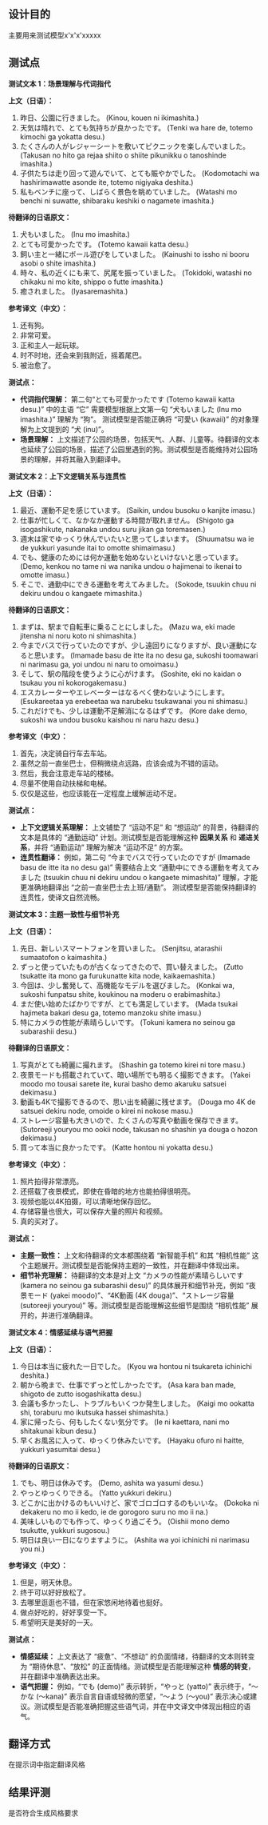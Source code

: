 ## 设计目的

主要用来测试模型x'x'x'xxxxx


## 测试点

**测试文本 1：场景理解与代词指代**

**上文（日语）：**

1.  昨日、公園に行きました。 (Kinou, kouen ni ikimashita.)
2.  天気は晴れで、とても気持ちが良かったです。 (Tenki wa hare de, totemo kimochi ga yokatta desu.)
3.  たくさんの人がレジャーシートを敷いてピクニックを楽しんでいました。 (Takusan no hito ga rejaa shiito o shiite pikunikku o tanoshinde imashita.)
4.  子供たちは走り回って遊んでいて、とても賑やかでした。 (Kodomotachi wa hashirimawatte asonde ite, totemo nigiyaka deshita.)
5.  私もベンチに座って、しばらく景色を眺めていました。 (Watashi mo benchi ni suwatte, shibaraku keshiki o nagamete imashita.)

**待翻译的日语原文：**

1.  犬もいました。 (Inu mo imashita.)
2.  とても可愛かったです。 (Totemo kawaii katta desu.)
3.  飼い主と一緒にボール遊びをしていました。 (Kainushi to issho ni booru asobi o shite imashita.)
4.  時々、私の近くにも来て、尻尾を振っていました。 (Tokidoki, watashi no chikaku ni mo kite, shippo o futte imashita.)
5.  癒されました。 (Iyasaremashita.)

**参考译文（中文）：**

1.  还有狗。
2.  非常可爱。
3.  正和主人一起玩球。
4.  时不时地，还会来到我附近，摇着尾巴。
5.  被治愈了。

**测试点：**

*   **代词指代理解：**  第二句“とても可愛かったです (Totemo kawaii katta desu.)” 中的主语 “它” 需要模型根据上文第一句 “犬もいました (Inu mo imashita.)” 理解为 “狗”。  测试模型是否能正确将 “可愛い (kawaii)” 的对象理解为上文提到的 “犬 (inu)”。
*   **场景理解：**  上文描述了公园的场景，包括天气、人群、儿童等。待翻译的文本也延续了公园的场景，描述了公园里遇到的狗。测试模型是否能维持对公园场景的理解，并将其融入到翻译中。

**测试文本 2：上下文逻辑关系与连贯性**

**上文（日语）：**

1.  最近、運動不足を感じています。 (Saikin, undou busoku o kanjite imasu.)
2.  仕事が忙しくて、なかなか運動する時間が取れません。 (Shigoto ga isogashikute, nakanaka undou suru jikan ga toremasen.)
3.  週末は家でゆっくり休んでいたいと思ってしまいます。 (Shuumatsu wa ie de yukkuri yasunde itai to omotte shimaimasu.)
4.  でも、健康のためには何か運動を始めないといけないと思っています。 (Demo, kenkou no tame ni wa nanika undou o hajimenai to ikenai to omotte imasu.)
5.  そこで、通勤中にできる運動を考えてみました。 (Sokode, tsuukin chuu ni dekiru undou o kangaete mimashita.)

**待翻译的日语原文：**

1.  まずは、駅まで自転車に乗ることにしました。 (Mazu wa, eki made jitensha ni noru koto ni shimashita.)
2.  今までバスで行っていたのですが、少し遠回りになりますが、良い運動になると思います。 (Imamade basu de itte ita no desu ga, sukoshi toomawari ni narimasu ga, yoi undou ni naru to omoimasu.)
3.  そして、駅の階段を使うように心がけます。 (Soshite, eki no kaidan o tsukau you ni kokorogakemasu.)
4.  エスカレーターやエレベーターはなるべく使わないようにします。 (Esukareetaa ya erebeetaa wa narubeku tsukawanai you ni shimasu.)
5.  これだけでも、少しは運動不足解消になるはずです。 (Kore dake demo, sukoshi wa undou busoku kaishou ni naru hazu desu.)

**参考译文（中文）：**

1.  首先，决定骑自行车去车站。
2.  虽然之前一直坐巴士，但稍微绕点远路，应该会成为不错的运动。
3.  然后，我会注意走车站的楼梯。
4.  尽量不使用自动扶梯和电梯。
5.  仅仅是这些，也应该能在一定程度上缓解运动不足。

**测试点：**

*   **上下文逻辑关系理解：** 上文铺垫了 “运动不足” 和 “想运动” 的背景，待翻译的文本是具体的 “通勤运动” 计划。测试模型是否能理解这种 **因果关系** 和 **递进关系**，并将 “通勤运动” 理解为解决 “运动不足” 的方案。
*   **连贯性翻译：**  例如，第二句 “今までバスで行っていたのですが (Imamade basu de itte ita no desu ga)”  需要结合上文 “通勤中にできる運動を考えてみました (tsuukin chuu ni dekiru undou o kangaete mimashita)” 理解，才能更准确地翻译出 “之前一直坐巴士去上班/通勤”。 测试模型是否能保持翻译的连贯性，使译文自然流畅。

**测试文本 3：主题一致性与细节补充**

**上文（日语）：**

1.  先日、新しいスマートフォンを買いました。 (Senjitsu, atarashii sumaatofon o kaimashita.)
2.  ずっと使っていたものが古くなってきたので、買い替えました。 (Zutto tsukatte ita mono ga furukunatte kita node, kaikaemashita.)
3.  今回は、少し奮発して、高機能なモデルを選びました。 (Konkai wa, sukoshi funpatsu shite, koukinou na moderu o erabimashita.)
4.  まだ使い始めたばかりですが、とても満足しています。 (Mada tsukai hajimeta bakari desu ga, totemo manzoku shite imasu.)
5.  特にカメラの性能が素晴らしいです。 (Tokuni kamera no seinou ga subarashii desu.)

**待翻译的日语原文：**

1.  写真がとても綺麗に撮れます。 (Shashin ga totemo kirei ni tore masu.)
2.  夜景モードも搭載されていて、暗い場所でも明るく撮影できます。 (Yakei moodo mo tousai sarete ite, kurai basho demo akaruku satsuei dekimasu.)
3.  動画も4Kで撮影できるので、思い出を綺麗に残せます。 (Douga mo 4K de satsuei dekiru node, omoide o kirei ni nokose masu.)
4.  ストレージ容量も大きいので、たくさんの写真や動画を保存できます。 (Sutoreeji youryou mo ookii node, takusan no shashin ya douga o hozon dekimasu.)
5.  買って本当に良かったです。 (Katte hontou ni yokatta desu.)

**参考译文（中文）：**

1.  照片拍得非常漂亮。
2.  还搭载了夜景模式，即使在昏暗的地方也能拍得很明亮。
3.  视频也能以4K拍摄，可以清晰地保存回忆。
4.  存储容量也很大，可以保存大量的照片和视频。
5.  真的买对了。

**测试点：**

*   **主题一致性：** 上文和待翻译的文本都围绕着 “新智能手机” 和其 “相机性能” 这个主题展开。测试模型是否能保持主题的一致性，并在翻译中体现出来。
*   **细节补充理解：**  待翻译的文本是对上文 “カメラの性能が素晴らしいです (kamera no seinou ga subarashii desu)” 的具体展开和细节补充，例如 “夜景モード (yakei moodo)”、“4K動画 (4K douga)”、“ストレージ容量 (sutoreeji youryou)” 等。测试模型是否能理解这些细节是围绕 “相机性能” 展开的，并进行准确翻译。

**测试文本 4：情感延续与语气把握**

**上文（日语）：**

1.  今日は本当に疲れた一日でした。 (Kyou wa hontou ni tsukareta ichinichi deshita.)
2.  朝から晩まで、仕事でずっと忙しかったです。 (Asa kara ban made, shigoto de zutto isogashikatta desu.)
3.  会議も多かったし、トラブルもいくつか発生しました。 (Kaigi mo ookatta shi, toraburu mo ikutsuka hassei shimashita.)
4.  家に帰ったら、何もしたくない気分です。 (Ie ni kaettara, nani mo shitakunai kibun desu.)
5.  早くお風呂に入って、ゆっくり休みたいです。 (Hayaku ofuro ni haitte, yukkuri yasumitai desu.)

**待翻译的日语原文：**

1.  でも、明日は休みです。 (Demo, ashita wa yasumi desu.)
2.  やっとゆっくりできる。 (Yatto yukkuri dekiru.)
3.  どこかに出かけるのもいいけど、家でゴロゴロするのもいいな。 (Dokoka ni dekakeru no mo ii kedo, ie de gorogoro suru no mo ii na.)
4.  美味しいものでも作って、ゆっくり過ごそう。 (Oishii mono demo tsukutte, yukkuri sugosou.)
5.  明日は良い一日になりますように。 (Ashita wa yoi ichinichi ni narimasu you ni.)

**参考译文（中文）：**

1.  但是，明天休息。
2.  终于可以好好放松了。
3.  去哪里逛逛也不错，但在家悠闲地待着也挺好。
4.  做点好吃的，好好享受一下。
5.  希望明天是美好的一天。

**测试点：**

*   **情感延续：** 上文表达了 “疲惫”、“不想动” 的负面情绪，待翻译的文本则转变为 “期待休息”、“放松” 的正面情绪。测试模型是否能理解这种 **情感的转变**，并在翻译中准确表达出来。
*   **语气把握：**  例如，“でも (demo)” 表示转折，“やっと (yatto)” 表示终于，“～かな (～kana)” 表示自言自语或轻微的愿望，“～よう (～you)” 表示决心或建议。测试模型是否能准确把握这些语气词，并在中文译文中体现出相应的语气。



## 翻译方式
在提示词中指定翻译风格



## 结果评测

是否符合生成风格要求